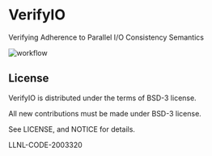 # VerifyIO
Verifying Adherence to Parallel I/O Consistency Semantics

![workflow](https://verifyio.readthedocs.io/en/latest/_images/verifyio-workflow.png)

## License

VerifyIO is distributed under the terms of BSD-3 license.

All new contributions must be made under BSD-3 license.

See LICENSE, and NOTICE for details.

LLNL-CODE-2003320
